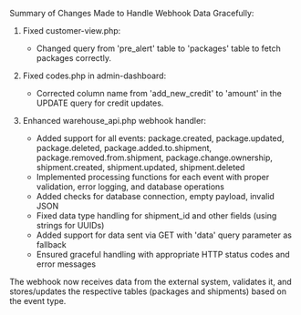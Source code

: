Summary of Changes Made to Handle Webhook Data Gracefully:

1. Fixed customer-view.php:
   - Changed query from 'pre_alert' table to 'packages' table to fetch packages correctly.

2. Fixed codes.php in admin-dashboard:
   - Corrected column name from 'add_new_credit' to 'amount' in the UPDATE query for credit updates.

3. Enhanced warehouse_api.php webhook handler:
   - Added support for all events: package.created, package.updated, package.deleted, package.added.to.shipment, package.removed.from.shipment, package.change.ownership, shipment.created, shipment.updated, shipment.deleted
   - Implemented processing functions for each event with proper validation, error logging, and database operations
   - Added checks for database connection, empty payload, invalid JSON
   - Fixed data type handling for shipment_id and other fields (using strings for UUIDs)
   - Added support for data sent via GET with 'data' query parameter as fallback
   - Ensured graceful handling with appropriate HTTP status codes and error messages

The webhook now receives data from the external system, validates it, and stores/updates the respective tables (packages and shipments) based on the event type.
   